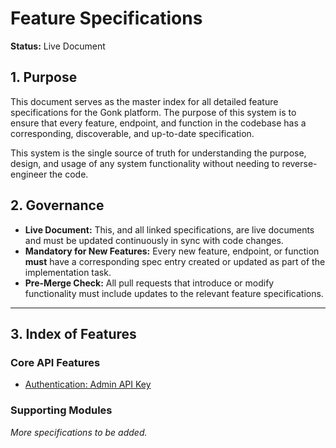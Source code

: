 # Feature Specifications

**Status:** Live Document

## 1. Purpose

This document serves as the master index for all detailed feature specifications for the Gonk platform. The purpose of this system is to ensure that every feature, endpoint, and function in the codebase has a corresponding, discoverable, and up-to-date specification.

This system is the single source of truth for understanding the purpose, design, and usage of any system functionality without needing to reverse-engineer the code.

## 2. Governance

-   **Live Document:** This, and all linked specifications, are live documents and must be updated continuously in sync with code changes.
-   **Mandatory for New Features:** Every new feature, endpoint, or function **must** have a corresponding spec entry created or updated as part of the implementation task.
-   **Pre-Merge Check:** All pull requests that introduce or modify functionality must include updates to the relevant feature specifications.

---

## 3. Index of Features

### Core API Features

-   [Authentication: Admin API Key](./features/AUTHENTICATION.md)

### Supporting Modules

*More specifications to be added.*
